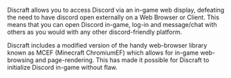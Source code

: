 [logo]: https://i.imgur.com/Icz3wCA.png "Discraft Logo"

Discraft allows you to access Discord via an in-game web display, defeating the 
need to have discord open externally on a Web Browser or Client. This means that 
you can open Discord in-game, log-in and message/chat with others as you would 
with any other discord-friendly platform.

Discraft includes a modified version of the handy web-browser library known as 
MCEF (Minecraft ChromiumEF) which allows for in-game web-browsing and 
page-rendering. This has made it possible for Discraft to initialize Discord 
in-game without flaw.
